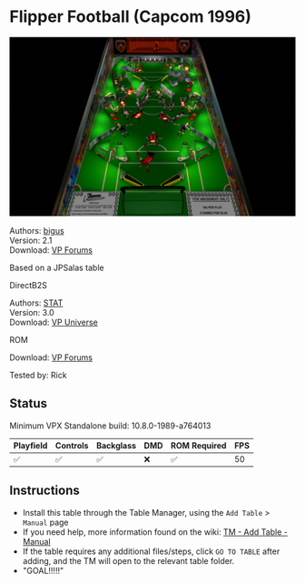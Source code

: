 ﻿# Flipper Football (Capcom 1996)

![Table Preview](../../images/vpx-flipperfootball.jpg)

Authors: [bigus](https://www.vpforums.org/index.php?showuser=107629)  
Version: 2.1  
Download: [VP Forums](https://www.vpforums.org/index.php?app=downloads&showfile=16273)

Based on a JPSalas table

DirectB2S

Authors: [STAT](https://www.vpforums.org/index.php?showuser=11253)  
Version: 3.0  
Download: [VP Universe](https://www.vpforums.org/index.php?app=downloads&showfile=14008)

ROM

Download: [VP Forums](https://www.vpforums.org/index.php?app=downloads&showfile=152)


Tested by: Rick
## Status 

Minimum VPX Standalone build: 10.8.0-1989-a764013

| Playfield | Controls | Backglass | DMD | ROM Required | FPS | 
|-----------|----------|-----------|-----|--------------|-----|
| :white_check_mark: | :white_check_mark: | :white_check_mark: | :x: | :white_check_mark: | 50 |

## Instructions

- Install this table through the Table Manager, using the `Add Table` > `Manual` page
- If you need help, more information found on the wiki: [TM - Add Table - Manual](https://github.com/LegendsUnchained/vpx-standalone-alp4k/wiki/%5B04%5D-%F0%9F%A7%A1-TM-%E2%80%90-Other-Features#add-table---manual)
- If the table requires any additional files/steps, click `GO TO TABLE` after adding, and the TM will open to the relevant table folder.
- "GOAL!!!!!"

